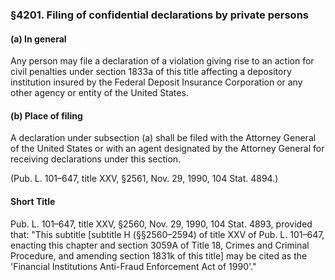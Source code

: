 ### §4201. Filing of confidential declarations by private persons ###

#### (a) In general ####

Any person may file a declaration of a violation giving rise to an action for civil penalties under section 1833a of this title affecting a depository institution insured by the Federal Deposit Insurance Corporation or any other agency or entity of the United States.

#### (b) Place of filing ####

A declaration under subsection (a) shall be filed with the Attorney General of the United States or with an agent designated by the Attorney General for receiving declarations under this section.

(Pub. L. 101–647, title XXV, §2561, Nov. 29, 1990, 104 Stat. 4894.)

#### Short Title ####

Pub. L. 101–647, title XXV, §2560, Nov. 29, 1990, 104 Stat. 4893, provided that: "This subtitle [subtitle H (§§2560–2594) of title XXV of Pub. L. 101–647, enacting this chapter and section 3059A of Title 18, Crimes and Criminal Procedure, and amending section 1831k of this title] may be cited as the 'Financial Institutions Anti-Fraud Enforcement Act of 1990'."